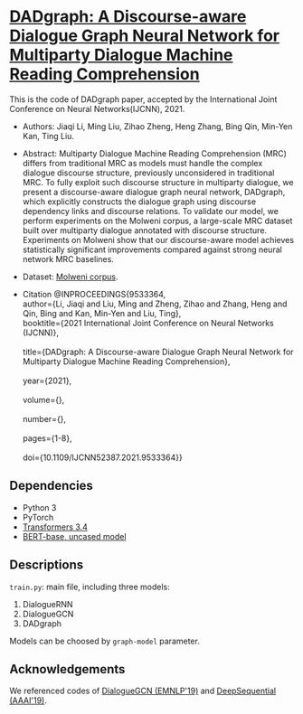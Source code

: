 # [DADgraph: A Discourse-aware Dialogue Graph Neural Network for Multiparty Dialogue Machine Reading Comprehension](https://arxiv.org/abs/2104.12377)

This is the code of DADgraph paper, accepted by the International Joint Conference on Neural Networks(IJCNN), 2021. 

* Authors: Jiaqi Li, Ming Liu, Zihao Zheng, Heng Zhang, Bing Qin, Min-Yen Kan, Ting Liu. 

* Abstract: Multiparty Dialogue Machine Reading Comprehension (MRC) differs from traditional MRC as models must handle the complex dialogue discourse structure, previously unconsidered in traditional MRC. To fully exploit such discourse structure in multiparty dialogue, we present a discourse-aware dialogue graph neural network, DADgraph, which explicitly constructs the dialogue graph using discourse dependency links and discourse relations. To validate our model, we perform experiments on the Molweni corpus, a large-scale MRC dataset built over multiparty dialogue annotated with discourse structure. Experiments on Molweni show that our discourse-aware model achieves statistically significant improvements compared against strong neural network MRC baselines.

* Dataset: [Molweni corpus](https://github.com/hit-scir/molweni).

* Citation
@INPROCEEDINGS{9533364, <br>
  author={Li, Jiaqi and Liu, Ming and Zheng, Zihao and Zhang, Heng and Qin, Bing and Kan, Min-Yen and Liu, Ting},  <br>
  booktitle={2021 International Joint Conference on Neural Networks (IJCNN)}, <br>  
  title={DADgraph: A Discourse-aware Dialogue Graph Neural Network for Multiparty Dialogue Machine Reading Comprehension}, <br>  
  year={2021}, <br>  
  volume={}, <br>  
  number={}, <br>  
  pages={1-8}, <br>  
  doi={10.1109/IJCNN52387.2021.9533364}} <br>

## Dependencies

* Python 3
* PyTorch 
* [Transformers 3.4](https://github.com/huggingface/transformers)
* [BERT-base, uncased model](https://huggingface.co/bert-base-uncased/tree/main)

## Descriptions

`train.py`: main file, including three models:
1. DialogueRNN
2. DialogueGCN
3. DADgraph

Models can be choosed by `graph-model` parameter.

## Acknowledgements

We referenced codes of [DialogueGCN (EMNLP'19)](https://github.com/declare-lab/conv-emotion#dialoguegcn-a-graph-convolutional-neural-network-for-emotion-recognition-in-conversation) and [DeepSequential (AAAI'19)](https://github.com/shizhouxing/DialogueDiscourseParsing).

